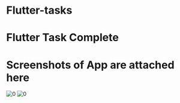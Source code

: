 # Flutter-tasks
# Flutter Task Complete
# Screenshots of App are attached here
![0](https://user-images.githubusercontent.com/96694087/152040585-eff42e76-3582-4601-9d95-3aa90bff1f64.jpg)
![0](https://user-images.githubusercontent.com/96694087/152040598-19641366-c5b5-4bda-9bea-37ffa9a438d6.jpg)
